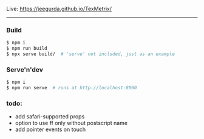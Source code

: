Live: https://jeegurda.github.io/TexMetrix/

---

### Build

```bash
$ npm i
$ npm run build
$ npx serve build/  # 'serve' not included, just as an example
```

### Serve'n'dev

```bash
$ npm i
$ npm run serve  # runs at http://localhost:8000
```

### todo:

- add safari-supported props
- option to use ff only without postscript name
- add pointer events on touch
